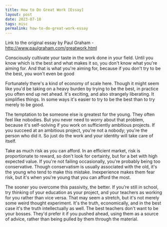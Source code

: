 ```yaml
---
title: How to Do Great Work [Essay]
layout: post
date: 2023-07-18
tags: misc
permalink: how-to-do-great-work-essay
---
```

<p style="color: rgb(26, 26, 26)" class="body"><span>Link to the original essay by Paul Graham - </span><span><a target="_blank" href="http://www.paulgraham.com/greatwork.html">http://www.paulgraham.com/greatwork.html</a></span></p><p style="color: rgb(26, 26, 26)" class="body"><span>Consciously cultivate your taste in the work done in your field. Until you know which is the best and what makes it so, you don't know what you're aiming for. And that is what you're aiming for, because if you don't try to be the best, you won't even be good</span></p><p class="body"><span>Fortunately there's a kind of economy of scale here. Though it might seem like you'd be taking on a heavy burden by trying to be the best, in practice you often end up net ahead. It's exciting, and also strangely liberating. It simplifies things. In some ways it's easier to try to be the best than to try merely to be good.</span></p><p class="body"><span>The temptation to be someone else is greatest for the young. They often feel like nobodies. But you never need to worry about that problem, because it's self-solving if you work on sufficiently ambitious projects. If you succeed at an ambitious project, you're not a nobody; you're the person who did it. So just do the work and your identity will take care of itself.</span></p><p class="body"><span>Take as much risk as you can afford. In an efficient market, risk is proportionate to reward, so don't look for certainty, but for a bet with high expected value. If you're not failing occasionally, you're probably being too conservative. Though conservatism is usually associated with the old, it's the young who tend to make this mistake. Inexperience makes them fear risk, but it's when you're young that you can afford the most.</span></p><p class="body"><span>The sooner you overcome this passivity, the better. If you're still in school, try thinking of your education as your project, and your teachers as working for you rather than vice versa. That may seem a stretch, but it's not merely some weird thought experiment. It's the truth, economically, and in the best case it's the truth intellectually as well. The best teachers don't want to be your bosses. They'd prefer it if you pushed ahead, using them as a source of advice, rather than being pulled by them through the material.</span></p><p class="body"></p>
